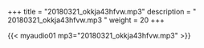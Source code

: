 +++
title = "20180321_okkja43hfvw.mp3"
description = " 20180321_okkja43hfvw.mp3 "
weight = 20
+++

{{< myaudio01 mp3="20180321_okkja43hfvw.mp3" >}}

